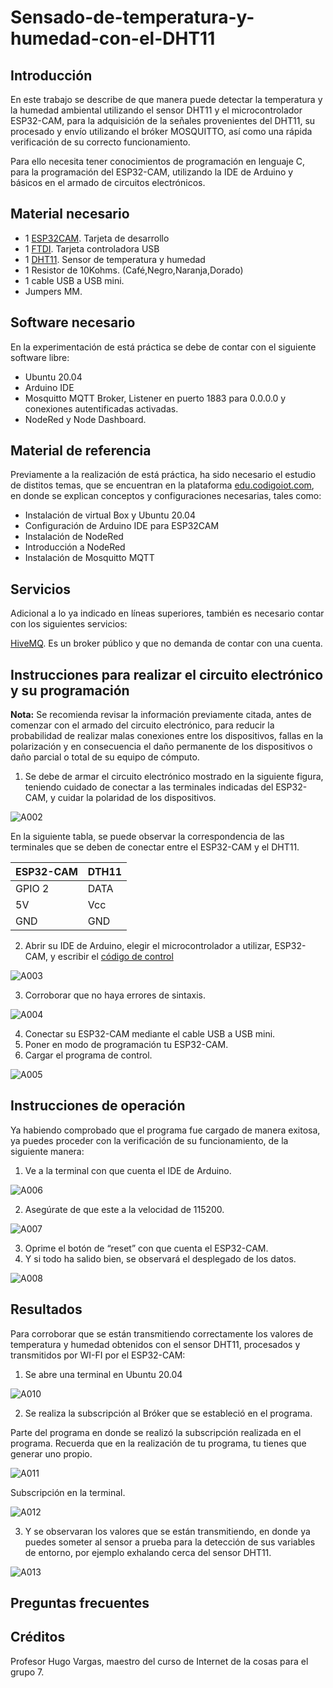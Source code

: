 # Sensado-de-temperatura-y-humedad-con-el-DHT11

## Introducción

En este trabajo se describe de que manera puede detectar la temperatura y la humedad ambiental utilizando el sensor DHT11 y el microcontrolador ESP32-CAM, para la adquisición de la señales provenientes del DHT11, su procesado y envío utilizando el bróker MOSQUITTO, así como una rápida verificación de su correcto funcionamiento.

Para ello necesita tener conocimientos de programación en lenguaje C, para la programación del ESP32-CAM, utilizando la IDE de Arduino y básicos en el armado de circuitos electrónicos.

## Material necesario

- 1 [ESP32CAM](https://docs.ai-thinker.com/en/esp32-cam). Tarjeta de desarrollo
- 1 [FTDI](https://ftdichip.com/wp-content/uploads/2020/08/DS_FT232R.pdf). Tarjeta controladora USB
- 1 [DHT11](https://www.mouser.com/datasheet/2/758/DHT11-Technical-Data-Sheet-Translated-Version-1143054.pdf). Sensor de temperatura y humedad
- 1 Resistor de 10Kohms. (Café,Negro,Naranja,Dorado)
- 1 cable USB a USB mini.
- Jumpers MM.

## Software necesario

En la experimentación de está práctica se debe de contar con el siguiente software libre:

- Ubuntu 20.04
- Arduino IDE
- Mosquitto MQTT Broker, Listener en puerto 1883 para 0.0.0.0 y conexiones autentificadas activadas.
- NodeRed y Node Dashboard.

## Material de referencia

Previamente a la realización de está práctica, ha sido necesario el estudio de distitos temas, que se encuentran en la plataforma [edu.codigoiot.com](https://www.codigoiot.com/), en donde se explican conceptos y configuraciones necesarias, tales como:

- Instalación de virtual Box y Ubuntu 20.04
- Configuración de Arduino IDE para ESP32CAM
- Instalación de NodeRed
- Introducción a NodeRed
- Instalación de Mosquitto MQTT

## Servicios

Adicional a lo ya indicado en líneas superiores, también es necesario contar con los siguientes servicios:

[HiveMQ](https://www.hivemq.com/public-mqtt-broker/). Es un broker público y que no demanda de contar con una cuenta.

## Instrucciones para realizar el circuito electrónico y su programación

**Nota:** Se recomienda revisar la información previamente citada, antes de comenzar con el armado del circuito electrónico, para reducir la probabilidad de realizar malas conexiones entre los dispositivos, fallas en la polarización y en consecuencia el daño permanente de los dispositivos o daño parcial o total de su equipo de cómputo.

1.  Se debe de armar el circuito electrónico mostrado en la siguiente figura, teniendo cuidado de conectar a las terminales indicadas del ESP32-CAM, y cuidar la polaridad de los dispositivos.

![A002](https://github.com/OmarAbundis/Sensado-de-temperatura-y-humedad-con-el-DHT11/blob/main/figuras/A002.JPG)

En la siguiente tabla, se puede observar la correspondencia de las terminales que se deben de conectar entre el ESP32-CAM y el DHT11.

| ESP32-CAM | DTH11|
| ----------|------|
| GPIO 2    | DATA |
| 5V        | Vcc  |
| GND       | GND  |

2. Abrir su IDE de Arduino, elegir el microcontrolador a utilizar, ESP32-CAM, y escribir el [código de control](https://github.com/OmarAbundis/Sensado-de-temperatura-y-humedad-con-el-DHT11/blob/main/Programa%20de%20control/Sensado-de-temperatura-y-humedad-con-el-DHT11/Sensado-de-temperatura-y-humedad-con-el-DHT11.ino)

![A003](https://github.com/OmarAbundis/Sensado-de-temperatura-y-humedad-con-el-DHT11/blob/main/figuras/A003.JPG)

3. Corroborar que no haya errores de sintaxis.

![A004](https://github.com/OmarAbundis/Sensado-de-temperatura-y-humedad-con-el-DHT11/blob/main/figuras/A004.JPG)

4. Conectar su ESP32-CAM mediante el cable USB a USB mini.
5. Poner en modo de programación tu ESP32-CAM.
6. Cargar el programa de control.

![A005](https://github.com/OmarAbundis/Sensado-de-temperatura-y-humedad-con-el-DHT11/blob/main/figuras/A005.JPG)

## Instrucciones de operación

Ya habiendo comprobado que el programa fue cargado de manera exitosa, ya puedes proceder con la verificación de su funcionamiento, de la siguiente manera:

1. Ve a la terminal con que cuenta el IDE de Arduino.

![A006](https://github.com/OmarAbundis/Sensado-de-temperatura-y-humedad-con-el-DHT11/blob/main/figuras/A006.JPG)

2. Asegúrate de que este a la velocidad de 115200.

![A007](https://github.com/OmarAbundis/Sensado-de-temperatura-y-humedad-con-el-DHT11/blob/main/figuras/A007.JPG)

3. Oprime el botón de “reset” con que cuenta el ESP32-CAM.
4. Y si todo ha salido bien, se observará el desplegado de los datos.

![A008](https://github.com/OmarAbundis/Sensado-de-temperatura-y-humedad-con-el-DHT11/blob/main/figuras/A008.JPG)

## Resultados

Para corroborar que se están transmitiendo correctamente los valores de temperatura y humedad obtenidos con el sensor DHT11, procesados y transmitidos por WI-FI por el ESP32-CAM:

1.	Se abre una terminal en Ubuntu 20.04

![A010](https://github.com/OmarAbundis/Sensado-de-temperatura-y-humedad-con-el-DHT11/blob/main/figuras/A010.JPG)

2.	Se realiza la subscripción al Bróker que se estableció en el programa.
  
  Parte del programa en donde se realizó la subscripción realizada en el programa. Recuerda que en la realización de tu programa, tu tienes que generar uno propio.

![A011](https://github.com/OmarAbundis/Sensado-de-temperatura-y-humedad-con-el-DHT11/blob/main/figuras/A011.JPG)

  Subscripción en la terminal.

![A012](https://github.com/OmarAbundis/Sensado-de-temperatura-y-humedad-con-el-DHT11/blob/main/figuras/A012.JPG)

3.	Y se observaran los valores que se están transmitiendo, en donde ya puedes someter al sensor a prueba para la detección de sus variables de entorno, por ejemplo exhalando cerca del sensor DHT11.

![A013](https://github.com/OmarAbundis/Sensado-de-temperatura-y-humedad-con-el-DHT11/blob/main/figuras/A013.JPG)


## Preguntas frecuentes

## Créditos

Profesor Hugo Vargas, maestro del curso de Internet de la cosas para el grupo 7.
